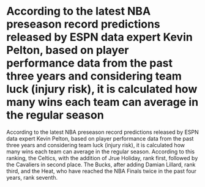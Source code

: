 # According to the latest NBA preseason record predictions released by ESPN data expert Kevin Pelton, based on player performance data from the past three years and considering team luck (injury risk), it is calculated how many wins each team can average in the regular season 
 According to the latest NBA preseason record predictions released by ESPN data expert Kevin Pelton, based on player performance data from the past three years and considering team luck (injury risk), it is calculated how many wins each team can average in the regular season. According to this ranking, the Celtics, with the addition of Jrue Holiday, rank first, followed by the Cavaliers in second place. The Bucks, after adding Damian Lillard, rank third, and the Heat, who have reached the NBA Finals twice in the past four years, rank seventh.